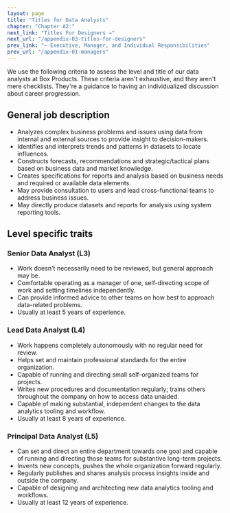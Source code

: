 ```yaml
---
layout: page
title: "Titles for Data Analysts"
chapter: "Chapter A2:"
next_link: "Titles For Designers →"
next_url: "/appendix-03-titles-for-designers"
prev_link: "← Executive, Manager, and Individual Responsibilities"
prev_url: "/appendix-01-managers"
---
```


We use the following criteria to assess the level and title of our data analysts at Box Products. These criteria aren't exhaustive, and they aren't mere checklists. They're a guidance to having an individualized discussion about career progression.

## General job description

- Analyzes complex business problems and issues using data from internal and external sources to provide insight to decision-makers.
- Identifies and interprets trends and patterns in datasets to locate influences.
- Constructs forecasts, recommendations and strategic/tactical plans based on business data and market knowledge.
- Creates specifications for reports and analysis based on business needs and required or available data elements.
- May provide consultation to users and lead cross-functional teams to address business issues.
- May directly produce datasets and reports for analysis using system reporting tools.

## Level specific traits

### Senior Data Analyst (L3)

- Work doesn't necessarily need to be reviewed, but general approach may be.
- Comfortable operating as a manager of one, self-directing scope of work and setting timelines independently.
- Can provide informed advice to other teams on how best to approach data-related problems.
- Usually at least 5 years of experience.

### Lead Data Analyst (L4)

- Work happens completely autonomously with no regular need for review.
- Helps set and maintain professional standards for the entire organization.
- Capable of running and directing small self-organized teams for projects.
- Writes new procedures and documentation regularly; trains others throughout the company on how to access data unaided.
- Capable of making substantial, independent changes to the data analytics tooling and workflow.
- Usually at least 8 years of experience.

### Principal Data Analyst (L5)

- Can set and direct an entire department towards one goal and capable of running and directing those teams for substantive long-term projects.
- Invents new concepts, pushes the whole organization forward regularly.
- Regularly publishes and shares analysis process insights inside and outside the company.
- Capable of designing and architecting new data analytics tooling and workflows.
- Usually at least 12 years of experience.
